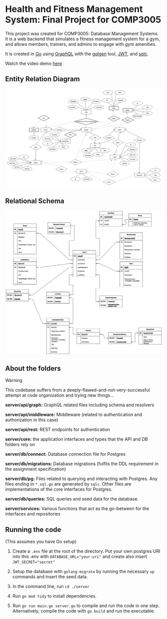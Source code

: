 # Health and Fitness Management System: Final Project for COMP3005

This project was created for COMP3005: Database Management Systems. It is a web backend that simulates a fitness management system for a gym, and allows members, trainers, and admins to engage with gym amenities.

It is created in [Go](https://go.dev) using [GraphQL](https://graphql.org) with the [gqlgen](https://github.com/99designs/gqlgen) tool, [JWT](https://jwt.io), and [sqlc](https://github.com/sqlc-dev/sqlc).

Watch the video demo [here](https://youtu.be/3BMdiW5DC30)

## Entity Relation Diagram

![Entity Relation Diagram](./images/erd.drawio-3.png)

## Relational Schema

![Relational Schema](./images/rs.drawio.png)

## About the folders

>[!Warning]
>This codebase suffers from a deeply-flawed-and-not-very-successful attempt at code organization and trying new things...

**server/api/graph:** GraphQL related files including schema and resolvers

**server/api/middleware:** Middleware (related to authentication and authorization in this case)

**server/api/rest:** REST endpoints for authentication

**server/core:** the application interfaces and types that the API and DB folders rely on

**server/db/connect:** Database connection file for Postgres

**server/db/migrations:** Database migrations (fulfils the DDL requirement in the assignment specification)

**server/db/pg:** Files related to querying and interacting with Postgres. Any files ending in `*.sql.go` are generated by `sqlc`. Other files are implementations of the core interfaces for Postgres.

**server/db/queries:** SQL queries and seed data for the database.

**server/services:** Various functions that act as the go-between for the interfaces and repositories 

## Running the code

(This assumes you have Go setup)

1. Create a `.env` file at the root of the directory. Put your own postgres URI into this .env with `DATABASE_URL="your-uri"` and create also insert `JWT_SECRET="secret"`

2. Setup the database with `golang-migrate` by running the necessary `up` commands and insert the seed data.

3. In the command line, run `cd ./server`

4. Run `go mod tidy` to install dependencies.

5. Run `go run main.go server.go` to compile and run the code in one step. Alternatively, compile the code with `go build` and run the executable.




